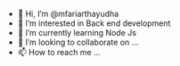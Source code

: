 - 👋 Hi, I’m @mfariarthayudha
- 👀 I’m interested in Back end development
- 🌱 I’m currently learning Node Js
- 💞️ I’m looking to collaborate on ...
- 📫 How to reach me ...

<!---
mfariarthayudha/mfariarthayudha is a ✨ special ✨ repository because its `README.md` (this file) appears on your GitHub profile.
You can click the Preview link to take a look at your changes.
--->
